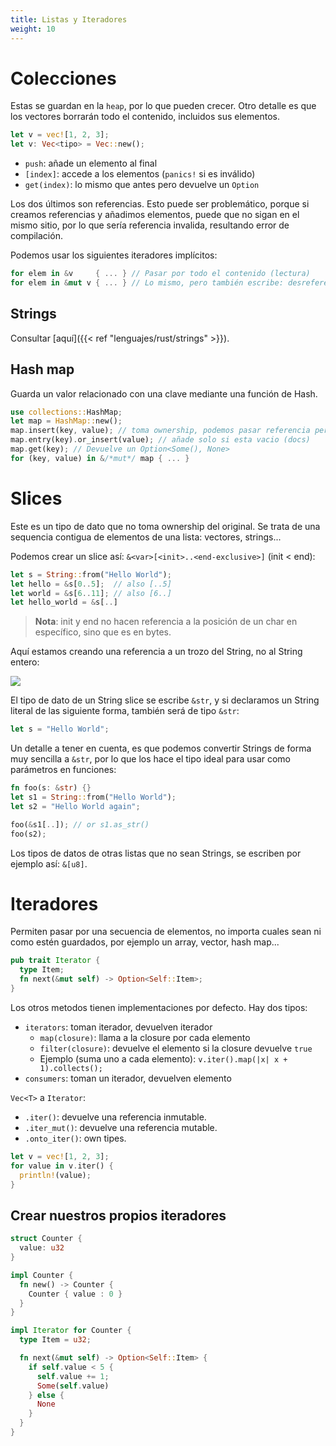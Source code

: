 ```yaml
---
title: Listas y Iteradores
weight: 10
---
```



# Colecciones

Estas se guardan en la `heap`, por lo que pueden crecer. Otro detalle es que los
vectores borrarán todo el contenido, incluidos sus elementos.

```rs
let v = vec![1, 2, 3];
let v: Vec<tipo> = Vec::new();
```

+ `push`: añade un elemento al final
+ `[index]`: accede a los elementos (`panics!` si es inválido)
+ `get(index)`: lo mismo que antes pero devuelve un `Option`

Los dos últimos son referencias. Esto puede ser problemático, porque si creamos
referencias y añadimos elementos, puede que no sigan en el mismo sitio, por lo
que sería referencia invalida, resultando error de compilación.

Podemos usar los siguientes iteradores implícitos:

```rs
for elem in &v     { ... } // Pasar por todo el contenido (lectura)
for elem in &mut v { ... } // Lo mismo, pero también escribe: desreferencia con *
```


## Strings

Consultar [aquí]({{< ref "lenguajes/rust/strings" >}}).


## Hash map

Guarda un valor relacionado con una clave mediante una función de Hash.

```rs
use collections::HashMap;
let map = HashMap::new();
map.insert(key, value); // toma ownership, podemos pasar referencia pero necesita de lifetimes
map.entry(key).or_insert(value); // añade solo si esta vacio (docs)
map.get(key); // Devuelve un Option<Some(), None>
for (key, value) in &/*mut*/ map { ... }
```


# Slices

Este es un tipo de dato que no toma ownership del original. Se trata de una
sequencia contigua de elementos de una lista: vectores, strings...

Podemos crear un slice así: `&<var>[<init>..<end-exclusive>]` (init < end):

```rs
let s = String::from("Hello World");
let hello = &s[0..5];  // also [..5]
let world = &s[6..11]; // also [6..]
let hello_world = &s[..]
```

> **Nota**: init y end no hacen referencia a la posición de un char en
> específico, sino que es en bytes.

Aquí estamos creando una referencia a un trozo del String, no al String entero:

![](https://doc.rust-lang.org/book/img/trpl04-06.svg)

El tipo de dato de un String slice se escribe `&str`, y si declaramos un String
literal de las siguiente forma, también será de tipo `&str`:

```rs
let s = "Hello World";
```

Un detalle a tener en cuenta, es que podemos convertir Strings de forma muy
sencilla a `&str`, por lo que los hace el tipo ideal para usar como parámetros
en funciones:

```rs
fn foo(s: &str) {}
let s1 = String::from("Hello World");
let s2 = "Hello World again";

foo(&s1[..]); // or s1.as_str()
foo(s2);
```

Los tipos de datos de otras listas que no sean Strings, se escriben por ejemplo
así: `&[u8]`.



# Iteradores

Permiten pasar por una secuencia de elementos, no importa cuales sean ni como
estén guardados, por ejemplo un array, vector, hash map...

```rs
pub trait Iterator {
  type Item;
  fn next(&mut self) -> Option<Self::Item>;
}
```

Los otros metodos tienen implementaciones por defecto. Hay dos tipos:
+ `iterators`: toman iterador, devuelven iterador
  - `map(closure)`: llama a la closure por cada elemento
  - `filter(closure)`: devuelve el elemento si la closure devuelve `true`
  - Ejemplo (suma uno a cada elemento): `v.iter().map(|x| x + 1).collects();`
+ `consumers`: toman un iterador, devuelven elemento

`Vec<T>` a `Iterator`:
+ `.iter()`: devuelve una referencia inmutable.
+ `.iter_mut()`: devuelve una referencia mutable.
+ `.onto_iter()`: own tipes.

```rs
let v = vec![1, 2, 3];
for value in v.iter() {
  println!(value);
}
```


## Crear nuestros propios iteradores

```rs
struct Counter {
  value: u32
}

impl Counter {
  fn new() -> Counter {
    Counter { value : 0 }
  }
}

impl Iterator for Counter {
  type Item = u32;

  fn next(&mut self) -> Option<Self::Item> {
    if self.value < 5 {
      self.value += 1;
      Some(self.value)
    } else {
      None
    }
  }
}
```
